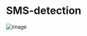 # SMS-detection
![image](https://github.com/mufi2/SMS-detection/assets/120253718/d8853410-9171-459f-bf0f-793d697aa31b)

